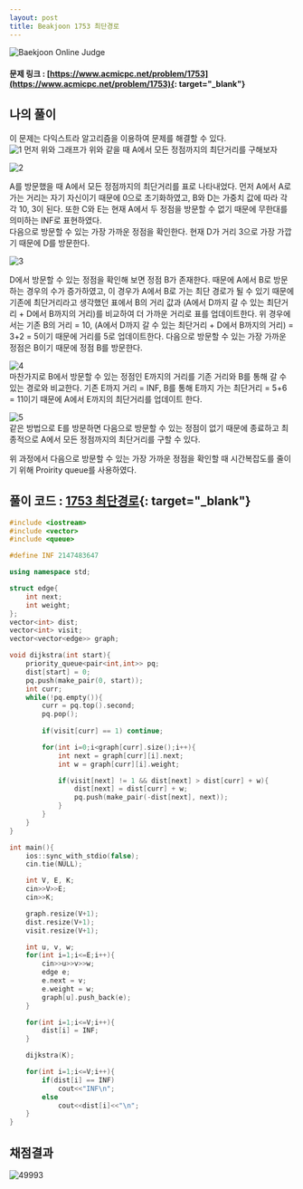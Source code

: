 ```yaml
---
layout: post
title: Beakjoon 1753 최단경로
---
```


![Baekjoon Online Judge](https://onlinejudgeimages.s3-ap-northeast-1.amazonaws.com/images/boj-og-1200.png)

#### 문제 링크 : [https://www.acmicpc.net/problem/1753](https://www.acmicpc.net/problem/1753){: target="_blank"}


## 나의 풀이   
이 문제는 다익스트라 알고리즘을 이용하여 문제를 해결할 수 있다.                       
![1](\algorithm\img\1753_1.PNG)
먼저 위와 그래프가 위와 같을 때 A에서 모든 정점까지의 최단거리를 구해보자     

![2](\algorithm\img\1753_2.PNG)                      

A를 방문했을 때 A에서 모든 정점까지의 최단거리를 표로 나타내었다. 먼저 A에서 A로 가는 거리는 자기 자신이기 때문에 0으로 초기화하였고, B와 D는 가중치 값에 따라 각각 10, 3이 된다. 또한 C와 E는 현재 A에서 두 정점을 방문할 수 없기 때문에 무한대를 의미하는 INF로 표현하였다.                      
다음으로 방문할 수 있는 가장 가까운 정점을 확인한다. 현재 D가 거리 3으로 가장 가깝기 때문에 D를 방문한다.              

![3](\algorithm\img\1753_3.PNG)         

D에서 방문할 수 있는 정점을 확인해 보면 정점 B가 존재한다. 때문에 A에서 B로 방문하는 경우의 수가 증가하였고, 이 경우가 A에서 B로 가는 최단 경로가 될 수 있기 때문에 기존에 최단거리라고 생각했던 표에서 B의 거리 값과 (A에서 D까지 갈 수 있는 최단거리 + D에서 B까지의 거리)를 비교하여 더 가까운 거리로 표를 업데이트한다. 위 경우에서는 기존 B의 거리 = 10, (A에서 D까지 갈 수 있는 최단거리 + D에서 B까지의 거리) = 3+2 = 5이기 때문에 거리를 5로 업데이트한다. 다음으로 방문할 수 있는 가장 가까운 정점은 B이기 때문에 정점 B를 방문한다.              

![4](\algorithm\img\1753_4.PNG)                     
마찬가지로 B에서 방문할 수 있는 정점인 E까지의 거리를 기존 거리와 B를 통해 갈 수 있는 경로와 비교한다. 기존 E까지 거리 = INF, B를 통해 E까지 가는 최단거리 = 5+6 = 11이기 때문에 A에서 E까지의 최단거리를 업데이트 한다.        

![5](\algorithm\img\1753_5.PNG)     
같은 방법으로 E를 방문하면 다음으로 방문할 수 있는 정점이 없기 때문에 종료하고 최종적으로 A에서 모든 정점까지의 최단거리를 구할 수 있다.                            
             
위 과정에서 다음으로 방문할 수 있는 가장 가까운 정점을 확인할 때 시간복잡도를 줄이기 위해 Proirity queue를 사용하였다.                 



## 풀이 코드 : [1753 최단경로](https://github.com/sun-pyo/algorithm/blob/main/Beakjoon/1753.cpp){: target="_blank"}

```c++
#include <iostream>
#include <vector>
#include <queue>

#define INF 2147483647

using namespace std;

struct edge{
    int next;
    int weight;
};
vector<int> dist;
vector<int> visit;
vector<vector<edge>> graph;

void dijkstra(int start){
    priority_queue<pair<int,int>> pq;
    dist[start] = 0;
    pq.push(make_pair(0, start));
    int curr;
    while(!pq.empty()){
        curr = pq.top().second;
        pq.pop();
        
        if(visit[curr] == 1) continue;

        for(int i=0;i<graph[curr].size();i++){
            int next = graph[curr][i].next;
            int w = graph[curr][i].weight;

            if(visit[next] != 1 && dist[next] > dist[curr] + w){
                dist[next] = dist[curr] + w;
                pq.push(make_pair(-dist[next], next));
            }
        }
    }
}

int main(){
    ios::sync_with_stdio(false);
    cin.tie(NULL);

    int V, E, K;
    cin>>V>>E;
    cin>>K;

    graph.resize(V+1);
    dist.resize(V+1);
    visit.resize(V+1);

    int u, v, w;
    for(int i=1;i<=E;i++){
        cin>>u>>v>>w;
        edge e;
        e.next = v;
        e.weight = w;
        graph[u].push_back(e);
    }    

    for(int i=1;i<=V;i++){
        dist[i] = INF;
    }

    dijkstra(K);

    for(int i=1;i<=V;i++){
        if(dist[i] == INF)
            cout<<"INF\n";
        else
            cout<<dist[i]<<"\n";
    }
}
```


## 채점결과
![49993](\algorithm\img\beakjoon_1753.PNG)